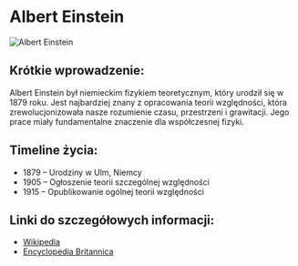 # Albert Einstein

![Albert Einstein](https://upload.wikimedia.org/wikipedia/commons/a/a5/Albert_Einstein_1921.jpg)

## Krótkie wprowadzenie:
Albert Einstein był niemieckim fizykiem teoretycznym, który urodził się w 1879 roku. Jest najbardziej znany z opracowania teorii względności, która zrewolucjonizowała nasze rozumienie czasu, przestrzeni i grawitacji. Jego prace miały fundamentalne znaczenie dla współczesnej fizyki.

## Timeline życia:
- 1879 – Urodziny w Ulm, Niemcy
- 1905 – Ogłoszenie teorii szczególnej względności
- 1915 – Opublikowanie ogólnej teorii względności

## Linki do szczegółowych informacji:
- [Wikipedia](https://pl.wikipedia.org/wiki/Albert_Einstein)
- [Encyclopedia Britannica](https://www.britannica.com/biography/Albert-Einstein)
